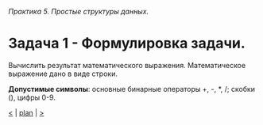 _Практика 5. Простые структуры данных._

# Задача 1 - Формулировка задачи.

Вычислить результат математического выражения. Математическое выражение дано в виде строки.

**Допустимые символы**: основные бинарные операторы +, -, *, /; скобки (), цифры 0-9.

[<](4.md) | [plan](../practice.md) | [>](6.md)
